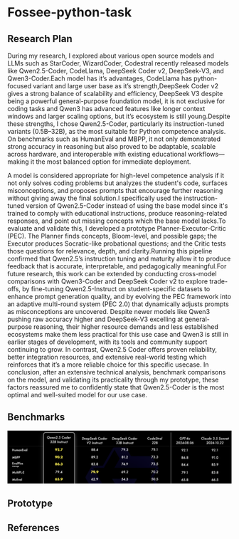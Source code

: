 # Fossee-python-task

## Research Plan
During my research, I explored about various open source models and LLMs such as StarCoder, WizardCoder, Codestral recently released models like Qwen2.5-Coder, CodeLlama, DeepSeek Coder v2, DeepSeek-V3, and Qwen3-Coder.Each model has it’s advantages, CodeLlama has python-focused variant and large user base as it’s strength,DeepSeek Coder v2 gives a strong balance of scalability and efficiency, DeepSeek V3 despite being a powerful general-purpose foundation model, it is not exclusive for coding tasks and Qwen3 has advanced features like longer context windows and larger scaling options, but it’s ecosystem is still young.Despite these strengths, I chose Qwen2.5-Coder, particularly its instruction-tuned variants (0.5B–32B), as the most suitable for Python competence analysis. On benchmarks such as HumanEval and MBPP, it not only demonstrated strong accuracy in reasoning but also proved to be adaptable, scalable across hardware, and interoperable with existing educational workflows—making it the most balanced option for immediate deployment.


A model is considered appropriate for high-level competence analysis if it not only solves coding problems but analyzes the student's code, surfaces misconceptions, and proposes prompts that encourage further reasoning without giving away the final solution.I specifically used the instruction-tuned version of Qwen2.5-Coder instead of using the base model since it's trained to comply with educational instructions, produce reasoning-related responses, and point out missing concepts which the base model lacks.To evaluate and validate this, I developed a prototype Planner-Executor-Critic (PEC). The Planner finds concepts, Bloom-level, and possible gaps; the Executor produces Socratic-like probational questions; and the Critic tests those questions for relevance, depth, and clarity.Running this pipeline confirmed that Qwen2.5’s instruction tuning and maturity allow it to produce feedback that is accurate, interpretable, and pedagogically meaningful.For future research, this work can be extended by conducting cross-model comparisons with Qwen3-Coder and DeepSeek Coder v2 to explore trade-offs, by fine-tuning Qwen2.5-Instruct on student-specific datasets to enhance prompt generation quality, and by evolving the PEC framework into an adaptive multi-round system (PEC 2.0) that dynamically adjusts prompts as misconceptions are uncovered. Despite newer models like Qwen3 pushing raw accuracy higher and DeepSeek-V3 excelling at general-purpose reasoning, their higher resource demands and less established ecosystems make them less practical for this use case and Qwen3 is still in earlier stages of development, with its tools and community support continuing to grow. In contrast, Qwen2.5 Coder offers proven reliability, better integration resources, and extensive real-world testing which reinforces that it’s a more reliable choice for this specific usecase. In conclusion, after an extensive technical analysis, benchmark comparisons on the model, and validating its practicality through my prototype, these factors reassured me to confidently state that Qwen2.5-Coder is the most optimal and well-suited model for our use case.

## Benchmarks
![My Screenshot](assets/benchmarks1.png)

## Prototype
## References
